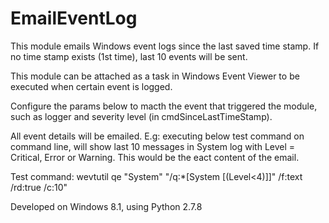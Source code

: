 EmailEventLog
=============

This module emails Windows event logs since the last saved time stamp. If no time stamp exists (1st time), last 10 events will be sent.

This module can be attached as a task in Windows Event Viewer to be executed when certain event is logged.

Configure the params below to macth the event that triggered the module, such as logger and severity level (in cmdSinceLastTimeStamp).

All event details will be emailed. E.g: executing below test command on command line, will show last 10 messages in System log with Level = Critical, Error or Warning. This would be the eact content of the email.

Test command: wevtutil qe "System" "/q:*[System [(Level<4)]]" /f:text /rd:true /c:10"

Developed on Windows 8.1, using Python 2.7.8
